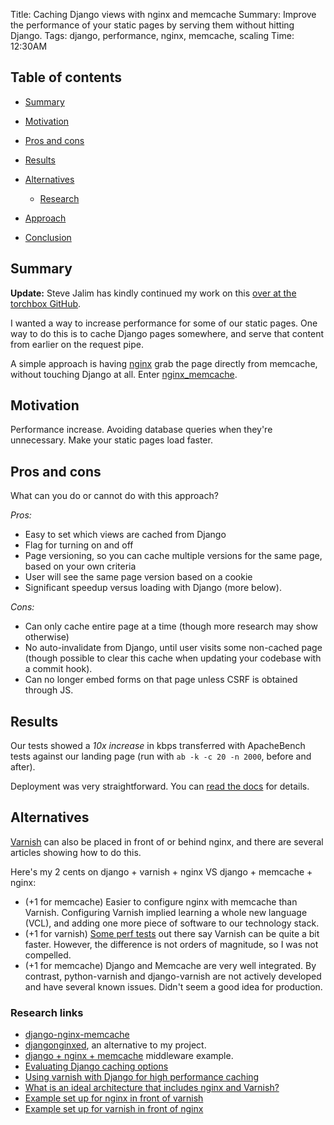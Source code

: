 Title: Caching Django views with nginx and memcache
Summary: Improve the performance of your static pages by serving them without hitting Django.
Tags: django, performance, nginx, memcache, scaling
Time: 12:30AM

## Table of contents

* [Summary](#summary)
* [Motivation](#motivation)
* [Pros and cons](#pros-and-cons)
* [Results](#results)
* [Alternatives](#alternatives)

	* [Research](#research)

* [Approach](#approach)
* [Conclusion](#conclusion)


## Summary

__Update:__ Steve Jalim has kindly continued my work on this [over at the torchbox GitHub](https://github.com/torchbox/django-nginx-memcache).

I wanted a way to increase performance for some of our static pages. One way to do this is to cache Django pages somewhere, and serve that content from earlier on the request pipe.

A simple approach is having [nginx](http://nginx.org/en/) grab the page directly from memcache, without touching Django at all. Enter [nginx_memcache](https://github.com/pcraciunoiu/django-nginx-memcache).

## Motivation

Performance increase. Avoiding database queries when they're unnecessary. Make your static pages load faster.

## Pros and cons

What can you do or cannot do with this approach?

*Pros:*

* Easy to set which views are cached from Django
* Flag for turning on and off
* Page versioning, so you can cache multiple versions for the same page, based on your own criteria
* User will see the same page version based on a cookie
* Significant speedup versus loading with Django (more below).

*Cons:*

* Can only cache entire page at a time (though more research may show otherwise)
* No auto-invalidate from Django, until user visits some non-cached page (though possible to clear this cache when updating your codebase with a commit hook).
* Can no longer embed forms on that page unless CSRF is obtained through JS.

## Results

Our tests showed a *10x increase* in kbps transferred with ApacheBench tests against our landing page (run with `ab -k -c 20 -n 2000`, before and after).

Deployment was very straightforward. You can [read the docs](https://github.com/pcraciunoiu/django-nginx-memcache) for details.

## Alternatives

[Varnish](https://www.varnish-cache.org/about) can also be placed in front of or behind nginx, and there are several articles showing how to do this.

Here's my 2 cents on django + varnish + nginx VS django + memcache + nginx:

* (+1 for memcache) Easier to configure nginx with memcache than Varnish. Configuring Varnish implied learning a whole new language (VCL), and adding one more piece of software to our technology stack.
* (+1 for varnish) [Some perf tests](http://codysoyland.com/2010/jan/17/evaluating-django-caching-options/) out there say Varnish can be quite a bit faster. However, the difference is not orders of magnitude, so I was not compelled.
* (+1 for memcache) Django and Memcache are very well integrated. By contrast, python-varnish and django-varnish are not actively developed and have several known issues. Didn't seem a good idea for production.

### Research links
* [django-nginx-memcache](https://github.com/pcraciunoiu/django-nginx-memcache)
* [djangonginxed](https://github.com/shaunsephton/djanginxed), an alternative to my project.
* [django + nginx + memcache](http://weichhold.com/2008/09/12/django-nginx-memcached-the-dynamic-trio/) middleware example.
* [Evaluating Django caching options]( http://codysoyland.com/2010/jan/17/evaluating-django-caching-options/)
* [Using varnish with Django for high performance caching](http://ghughes.com/blog/2011/11/11/using-varnish-with-django-for-high-performance-caching/)
* [What is an ideal architecture that includes nginx and Varnish?](http://www.quora.com/What-is-an-ideal-architecure-that-includes-nginx-and-Varnish?q=varnish+nginx)
* [Example set up for nginx in front of varnish](http://www.linuxpinguin.de/2011/09/nva-setup-nginx-varnish-apache/)
* [Example set up for varnish in front of nginx](http://serverfault.com/questions/111678/how-to-setup-nginx-with-varnish)
